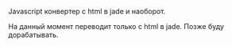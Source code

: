 Javascript конвертер с html в jade и наоборот.

На данный момент переводит только с html в jade. Позже буду дорабатывать.